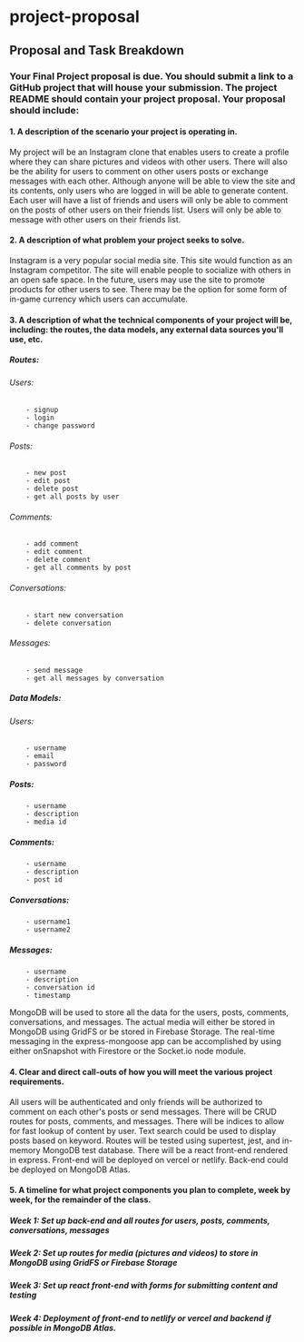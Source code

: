 # project-proposal
## Proposal and Task Breakdown
### Your Final Project proposal is due. You should submit a link to a GitHub project that will house your submission. The project README should contain your project proposal. Your proposal should include:

#### 1. A description of the scenario your project is operating in.
My project will be an Instagram clone that enables users to create a profile where they can share pictures and videos with other users. There will also be the ability for users to comment on other users posts or exchange messages with each other. Although anyone will be able to view the site and its contents, only users who are logged in will be able to generate content. Each user will have a list of friends and users will only be able to comment on the posts of other users on their friends list. Users will only be able to message with other users on their friends list.

#### 2. A description of what problem your project seeks to solve.
Instagram is a very popular social media site. This site would function as an Instagram competitor. The site will enable people to socialize with others in an open safe space. In the future, users may use the site to promote products for other users to see. There may be the option for some form of in-game currency which users can accumulate.

#### 3. A description of what the technical components of your project will be, including: the routes, the data models, any external data sources you'll use, etc.
##### Routes:
###### Users:
        - signup
        - login
        - change password
###### Posts:
        - new post
        - edit post
        - delete post
        - get all posts by user
###### Comments:
        - add comment
        - edit comment
        - delete comment
        - get all comments by post
###### Conversations:
        - start new conversation
        - delete conversation
###### Messages:
        - send message
        - get all messages by conversation

##### Data Models:
###### Users:
        - username
        - email
        - password
##### Posts:
        - username
        - description
        - media id
##### Comments:
        - username
        - description
        - post id
##### Conversations:
        - username1
        - username2
##### Messages:
        - username
        - description
        - conversation id
        - timestamp

MongoDB will be used to store all the data for the users, posts, comments, conversations, and messages. The actual media will either be stored in MongoDB using GridFS or be stored in Firebase Storage. The real-time messaging in the express-mongoose app can be accomplished by using either onSnapshot with Firestore or the Socket.io node module.

#### 4. Clear and direct call-outs of how you will meet the various project requirements.
All users will be authenticated and only friends will be authorized to comment on each other's posts or send messages. There will be CRUD routes for posts, comments, and messages. There will be indices to allow for fast lookup of content by user. Text search could be used to display posts based on keyword. Routes will be tested using supertest, jest, and in-memory MongoDB test database. There will be a react front-end rendered in express. Front-end will be deployed on vercel or netlify. Back-end could be deployed on MongoDB Atlas.

#### 5. A timeline for what project components you plan to complete, week by week, for the remainder of the class.
##### Week 1: Set up back-end and all routes for users, posts, comments, conversations, messages
##### Week 2: Set up routes for media (pictures and videos) to store in MongoDB using GridFS or Firebase Storage
##### Week 3: Set up react front-end with forms for submitting content and testing
##### Week 4: Deployment of front-end to netlify or vercel and backend if possible in MongoDB Atlas.
